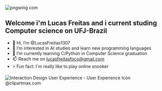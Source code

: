 ![pngwing com](https://github.com/LucasFreitas1307/LucasFreitas1307/assets/167094976/98ae2f41-b48c-48ac-9216-05730cb488d7)

## Welcome i'm Lucas Freitas and i current studing Computer science on UFJ-Brazil

- 👋 Hi, I’m @LucasFreitas1307
- 👀 I’m interested in AI studies and learn new programming languages
- 🌱 I’m currently learning C/Python in Computer Science graduation 
- 📫 Reach me on lucasfreitasfoco@gmail.com
- ⚡ Fun fact: I´m really like to play online snooker

<img src="https://www.clipartmax.com/png/small/260-2601129_interaction-design-user-experience-user-experience-icon.png" alt="Interaction Design User Experience - User Experience Icon @clipartmax.com">














  <!---
LucasFreitas1307/LucasFreitas1307 is a ✨ special ✨ repository because its `README.md` (this file) appears on your GitHub profile.
You can click the Preview link to take a look at your changes.
--->
